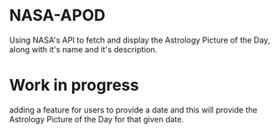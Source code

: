 # NASA-APOD
Using NASA's API to fetch and display the Astrology Picture of the Day, along with it's name and it's description.

# Work in progress
adding a feature for users to provide a date and this will provide the Astrology Picture of the Day for that given date.
